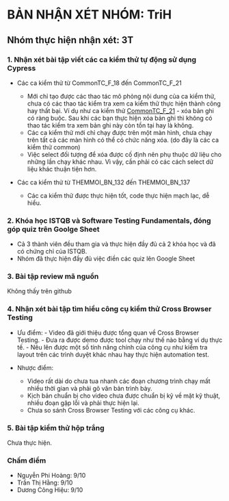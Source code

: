 # BẢN NHẬN XÉT NHÓM: TriH

## Nhóm thực hiện nhận xét: 3T

### 1. Nhận xét bài tập viết các ca kiểm thử tự động sử dụng Cypress
- Các ca kiểm thử từ CommonTC_F_18 đến CommonTC_F_21
	- Mới chỉ tạo được các thao tác mô phỏng nội dung của ca kiểm thử, chưa có các thao tác kiểm tra xem ca kiểm thử thực hiện thành công hay thất bại. Ví dụ như ca kiểm thử [CommonTC_F_21](https://github.com/truonganhhoang/int3117-2017/blob/0400a96a025c787c9b3e39e3ef87273700e913c2/Group/TriH/CommonTC_F_21.js) - xóa bản ghi có ràng buộc. Sau khi các bạn thực hiện xóa bản ghi thì không có thao tác kiểm tra xem bản ghi này còn tồn tại hay là không.
	- Các ca kiểm thử mới chỉ chạy được trên một màn hình, chưa chạy trên tất cả các màn hình có thể có chức năng xóa. (do đây là các ca kiểm thử common)
	- Việc select đối tượng để xóa được cố định nên phụ thuộc dữ liệu cho những lần chạy khác nhau. Vì vậy, cần phải có các cách select dữ liệu khác thuận tiện hơn.
	
- Các ca kiểm thử từ THEMMOI_BN_132 đến THEMMOI_BN_137
	- Các ca kiểm thử được thực hiện tốt, code thực hiện mạch lạc, dễ hiểu.

### 2. Khóa học ISTQB và Software Testing Fundamentals, 	đóng góp quiz trên Goolge Sheet
- Cả 3 thành viên đều tham gia và thực hiện đầy đủ cả 2 khóa học và đã có chứng chỉ của ISTQB.
- Nhóm đã thực hiện đầy đủ việc điền các quiz lên Google Sheet

### 3. Bài tập review mã nguồn
Không thấy trên github

### 4. Nhận xét bài tập tìm hiểu công cụ kiểm thử Cross Browser Testing
- Ưu điểm: 
	   - Video đã giới thiệu được tổng quan về Cross Browser Testing.
	   - Đưa ra được demo được tool chạy như thế nào bằng ví dụ thực tế.
	   - Nêu lên được một số tính năng chính của công cụ như kiểm tra layout trên các trình duyệt khác nhau hay thực hiện automation test.

- Nhược điểm: 
	- Video rất dài do chưa tua nhanh các đoạn chương trình chạy mất nhiều thời gian và phải gõ văn bản trình bày.
	- Kịch bản chuẩn bị cho video chưa được chuẩn bị kỹ về mặt kỹ thuật, nhiều đoạn gặp lỗi và phải thực hiện lại.
	- Chưa so sánh Cross Browser Testing với các công cụ khác.
	
### 5. Bài tập kiểm thử hộp trắng
Chưa thực hiện.

### Chấm điểm

- Nguyễn Phi Hoàng: 9/10
- Trần Thị Hằng: 9/10
- Dương Công Hiệu: 9/10

